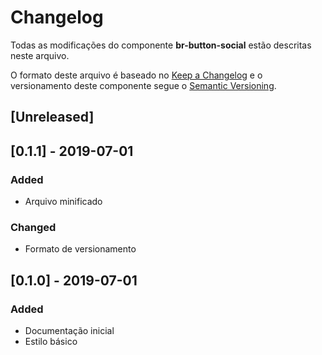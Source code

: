 # Changelog
Todas as modificações do componente **br-button-social** estão descritas neste arquivo.

O formato deste arquivo é baseado no [Keep a Changelog](https://keepachangelog.com/en/1.0.0/) e o versionamento deste componente segue o [Semantic Versioning](https://semver.org/spec/v2.0.0.html).

## [Unreleased]

## [0.1.1] - 2019-07-01
### Added
- Arquivo minificado

### Changed
- Formato de versionamento

## [0.1.0] - 2019-07-01
### Added
- Documentação inicial
- Estilo básico
